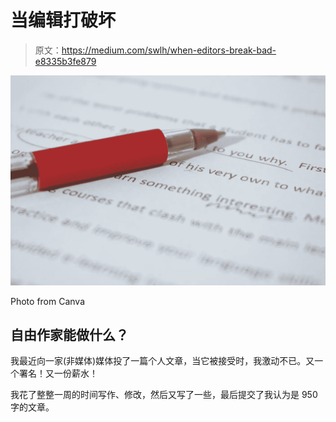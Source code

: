 # 当编辑打破坏

> 原文：<https://medium.com/swlh/when-editors-break-bad-e8335b3fe879>

![](img/e541954591d21020d267a314bb56c03b.png)

Photo from Canva

## 自由作家能做什么？

我最近向一家(非媒体)媒体投了一篇个人文章，当它被接受时，我激动不已。又一个署名！又一份薪水！

我花了整整一周的时间写作、修改，然后又写了一些，最后提交了我认为是 950 字的文章。